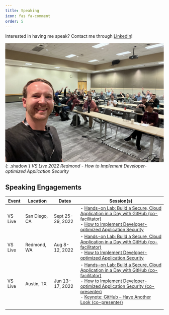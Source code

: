 ```yaml
---
title: Speaking
icon: fas fa-comment
order: 5
---
```


Interested in having me speak? Contact me through [LinkedIn](https://www.linkedin.com/in/joshua-johanning/)!

![VS Live 2022 Redmond - How to Implement Developer-optimized Application Security](/assets/img/sample/speaking.jpg){: .shadow }
_VS Live 2022 Redmond - How to Implement Developer-optimized Application Security_

## Speaking Engagements

| Event   	| Location      	| Dates            	| Session(s)                                                                                                                                                                                                              	|
|---------	|---------------	|------------------	|-------------------------------------------------------------------------------------------------------------------------------------------------------------------------------------------------------------------------	|
| VS Live 	| San Diego, CA 	| Sept 25-29, 2022 	| - [Hands-on Lab: Build a Secure, Cloud Application in a Day with GitHub (co-facilitator)](https://vslive.com/Events/San-Diego-2022/Sessions/Sunday/S01-Handson-Lab-Build-a-Secure-Cloud-Application-in-a-Day-with-GitHub.aspx)<br> - [How to Implement Developer-optimized Application Security](https://vslive.com/Events/San-Diego-2022/Sessions/Wednesday/W08-How-to-Implement-Developer-optimized-Application-Security.aspx)                                                                     	|
| VS Live 	| Redmond, WA   	| Aug 8-12, 2022   	| - [Hands-on Lab: Build a Secure, Cloud Application in a Day with GitHub (co-facilitator)](https://vslive.com/events/redmond-2022/sessions/session-list.aspx)<br> - [How to Implement Developer-optimized Application Security](https://vslive.com/Events/Redmond-2022/Sessions/Tuesday/VT12-How-to-Implement-Developeroptimized-Application-Security.aspx)                                                                     	|
| VS Live 	| Austin, TX    	| Jun 13-17, 2022  	| - [Hands-on Lab: Build a Secure, Cloud Application in a Day with GitHub (co-facilitator)](http://www1.vslive.com/Events/Austin-2022/Sessions/Monday/HOL03-Hands-on-Lab-Build-a-Secure-Cloud-Application-in-a-Day-with-GitHub.aspx?_ga=2.143577205.1792516990.1659562742-2012247094.1659562742)<br> - [How to Implement Developer-optimized Application Security (co-presenter)](https://vslive.com/Events/Austin-2022/Sessions/Wednesday/W04-How-to-Implement-Developer-optimized-Application-Security.aspx)<br> - [Keynote: GitHub – Have Another Look (co-presenter)](https://vslive.com/Events/Austin-2022/Sessions/Tuesday/Keynote.aspx) 	|
|         	|               	|                  	|                                                                                                                                                                                                                         	|
|         	|               	|                  	|                                                                                                                                                                                                                         	|